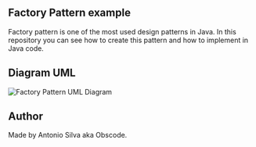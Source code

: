 ## Factory Pattern example

Factory pattern is one of the most used design patterns in Java. In this repository you can see how to create this pattern and how to implement in Java code.

## Diagram UML

<img src ="factory_pattern_uml_diagram.jpg" alt ="Factory Pattern UML Diagram"/>




## Author

Made by Antonio Silva aka Obscode.




